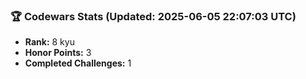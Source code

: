 ### 🏆 Codewars Stats (Updated: 2025-06-05 22:07:03 UTC)

- **Rank:** 8 kyu
- **Honor Points:** 3
- **Completed Challenges:** 1
